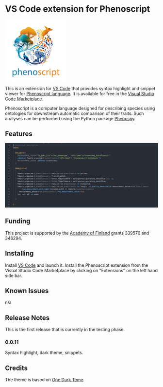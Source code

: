 # VS Code extension for Phenoscript

 <p align="left">
  <img src="https://raw.githubusercontent.com/sergeitarasov/vscode-phenoscript/main/icon.png" width="200" title="Phenoscript logo">
</p> 

This is an extension for [VS Code](https://code.visualstudio.com) that provides syntax highlight and snippet viewer for [Phenoscript language](https://github.com/sergeitarasov/vscode-phenoscript). It is available for free in the [Visual Studio Code Marketplace](https://marketplace.visualstudio.com). 

Phenoscript is a computer language designed for describing species using ontologies for downstream automatic comparison of their traits. Such analyses can be performed using the Python package [Phenospy](https://pypi.org/project/phenospy/). 



## Features
![](https://github.com/sergeitarasov/vscode-phenoscript/blob/main/example.png?raw=true)
<!-- > Tip: Many popular extensions utilize animations. This is an excellent way to show off your extension! We recommend short, focused animations that are easy to follow. -->

## Funding
This project is supported by the [Academy of Finland](https://www.aka.fi/en/) grants 339576 and 346294.

## Installing

Install [VS Code](https://code.visualstudio.com) and launch it. Install the Phenoscript extension from the Visual Studio Code Marketplace by clicking on "Extensions" on the left hand side bar.
<!-- ## Extension Settings
Include if your extension adds any VS Code settings through the `contributes.configuration` extension point.

For example:

This extension contributes the following settings:

* `phs.enable`: Enable/disable this extension.
* `phs.thing`: Set to `blah` to do something. -->

## Known Issues

n/a

## Release Notes
This is the first release that is currently in the testing phase.

### 0.0.11
Syntax highlight, dark theme, snippets.

<!-- ### 1.0.1

Fixed issue #.

### 1.1.0

Added features X, Y, and Z. -->

<!-- ---

## Working with Markdown

You can author your README using Visual Studio Code. Here are some useful editor keyboard shortcuts:

* Split the editor (`Cmd+\` on macOS or `Ctrl+\` on Windows and Linux).
* Toggle preview (`Shift+Cmd+V` on macOS or `Shift+Ctrl+V` on Windows and Linux).
* Press `Ctrl+Space` (Windows, Linux, macOS) to see a list of Markdown snippets. -->

<!-- ## For more information

* [Visual Studio Code's Markdown Support](http://code.visualstudio.com/docs/languages/markdown)
* [Markdown Syntax Reference](https://help.github.com/articles/markdown-basics/) -->


## Credits

The theme is based on [One Dark Teme](https://github.com/akamud/vscode-theme-onedark).